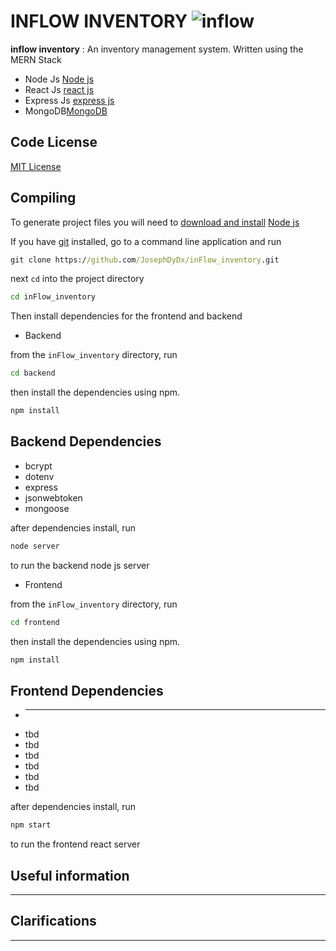 INFLOW INVENTORY ![inflow](https://logo.link)
============================

**inflow inventory** : An inventory management system. Written using the MERN Stack

* Node Js [Node js](http://en.wikipedia.org/wiki/nodejs)
* React Js [react js](http://en.wikipedia.org/wiki/reactjs)
* Express Js [express js](http://en.wikipedia.org/wiki/expressjs)
* MongoDB[MongoDB](http://en.wikipedia.org/wiki/MongoDB)

**Code License**
--------------
[MIT License](http://www.opensource.org/licenses/mit-license.php)

**Compiling**
------------
To generate project files you will need to [download and install](https://) [Node js](https://) 

If you have [git](https://) installed, go to a command line application and run
```cmd
git clone https://github.com/JosephDyDx/inFlow_inventory.git
```
next ``cd`` into the project directory
```cmd
cd inFlow_inventory
```
Then install dependencies for the frontend and backend

* Backend

from the `inFlow_inventory` directory, run 
```cmd
cd backend
``` 
then install the dependencies using npm.

```cmd
npm install
```
**Backend Dependencies**
--------------
* bcrypt
* dotenv
* express
* jsonwebtoken
* mongoose

after dependencies install, run 
```cmd
node server
``` 
to run the backend node js server

* Frontend

from the `inFlow_inventory` directory, run 
```cmd
cd frontend
``` 
then install the dependencies using npm.

```cmd
npm install
```
**Frontend Dependencies**
--------------
* ---
* tbd
* tbd
* tbd
* tbd
* tbd
* tbd

after dependencies install, run 
```cmd
npm start
``` 
to run the frontend react server


**Useful information**
--------------------

--------------------


**Clarifications**
----------------

--------------------------

